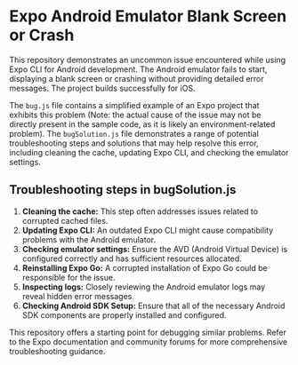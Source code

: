 # Expo Android Emulator Blank Screen or Crash

This repository demonstrates an uncommon issue encountered while using Expo CLI for Android development. The Android emulator fails to start, displaying a blank screen or crashing without providing detailed error messages. The project builds successfully for iOS. 

The `bug.js` file contains a simplified example of an Expo project that exhibits this problem (Note: the actual cause of the issue may not be directly present in the sample code, as it is likely an environment-related problem).  The `bugSolution.js` file demonstrates a range of potential troubleshooting steps and solutions that may help resolve this error, including cleaning the cache, updating Expo CLI, and checking the emulator settings. 

## Troubleshooting steps in bugSolution.js

1. **Cleaning the cache:** This step often addresses issues related to corrupted cached files. 
2. **Updating Expo CLI:**  An outdated Expo CLI might cause compatibility problems with the Android emulator. 
3. **Checking emulator settings:** Ensure the AVD (Android Virtual Device) is configured correctly and has sufficient resources allocated. 
4. **Reinstalling Expo Go:** A corrupted installation of Expo Go could be responsible for the issue. 
5. **Inspecting logs:** Closely reviewing the Android emulator logs may reveal hidden error messages.
6. **Checking Android SDK Setup:** Ensure that all of the necessary Android SDK components are properly installed and configured.

This repository offers a starting point for debugging similar problems. Refer to the Expo documentation and community forums for more comprehensive troubleshooting guidance.